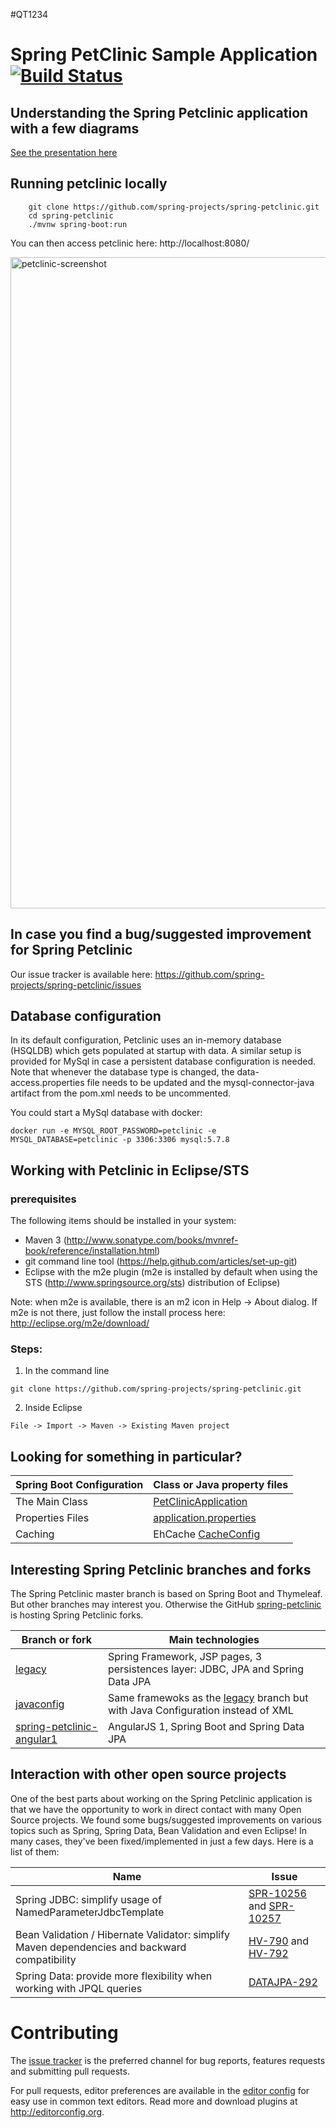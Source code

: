 #QT1234
# Spring PetClinic Sample Application [![Build Status](https://travis-ci.org/spring-projects/spring-petclinic.png?branch=master)](https://travis-ci.org/spring-projects/spring-petclinic/)

## Understanding the Spring Petclinic application with a few diagrams
<a href="https://speakerdeck.com/michaelisvy/spring-petclinic-sample-application">See the presentation here</a>

## Running petclinic locally
```
	git clone https://github.com/spring-projects/spring-petclinic.git
	cd spring-petclinic
	./mvnw spring-boot:run
```

You can then access petclinic here: http://localhost:8080/

<img width="1042" alt="petclinic-screenshot" src="https://cloud.githubusercontent.com/assets/838318/19727082/2aee6d6c-9b8e-11e6-81fe-e889a5ddfded.png">

## In case you find a bug/suggested improvement for Spring Petclinic
Our issue tracker is available here: https://github.com/spring-projects/spring-petclinic/issues


## Database configuration

In its default configuration, Petclinic uses an in-memory database (HSQLDB) which
gets populated at startup with data. A similar setup is provided for MySql in case a persistent database configuration is needed.
Note that whenever the database type is changed, the data-access.properties file needs to be updated and the mysql-connector-java artifact from the pom.xml needs to be uncommented.

You could start a MySql database with docker:

```
docker run -e MYSQL_ROOT_PASSWORD=petclinic -e MYSQL_DATABASE=petclinic -p 3306:3306 mysql:5.7.8
```

## Working with Petclinic in Eclipse/STS

### prerequisites
The following items should be installed in your system:
* Maven 3 (http://www.sonatype.com/books/mvnref-book/reference/installation.html)
* git command line tool (https://help.github.com/articles/set-up-git)
* Eclipse with the m2e plugin (m2e is installed by default when using the STS (http://www.springsource.org/sts) distribution of Eclipse)

Note: when m2e is available, there is an m2 icon in Help -> About dialog.
If m2e is not there, just follow the install process here: http://eclipse.org/m2e/download/


### Steps:

1) In the command line
```
git clone https://github.com/spring-projects/spring-petclinic.git
```
2) Inside Eclipse
```
File -> Import -> Maven -> Existing Maven project
```


## Looking for something in particular?

|Spring Boot Configuration | Class or Java property files  |
|--------------------------|---|
|The Main Class | [PetClinicApplication](https://github.com/spring-projects/spring-petclinic/blob/master/src/main/java/org/springframework/samples/petclinic/PetClinicApplication.java) |
|Properties Files | [application.properties](https://github.com/spring-projects/spring-petclinic/blob/master/src/main/resources) |
|Caching | EhCache [CacheConfig](https://github.com/spring-projects/spring-petclinic/blob/master/src/main/java/org/springframework/samples/petclinic/config/CacheConfig.java) |

## Interesting Spring Petclinic branches and forks

The Spring Petclinic master branch is based on Spring Boot and Thymeleaf. But other branches may interest you. 
Otherwise the GitHub [spring-petclinic](https://github.com/spring-petclinic) is hosting Spring Petclinic forks.

| Branch or fork | Main technologies |
|------|-------|
| [legacy](https://github.com/spring-projects/spring-petclinic/tree/legacy) | Spring Framework, JSP pages, 3 persistences layer: JDBC, JPA and Spring Data JPA |
| [javaconfig](https://github.com/spring-projects/spring-petclinic/tree/javaconfig) | Same framewoks as the [legacy](https://github.com/spring-projects/spring-petclinic/tree/legacy) branch but with Java Configuration instead of XML |
| [spring-petclinic-angular1](https://github.com/spring-petclinic/spring-petclinic-angular1) | AngularJS 1, Spring Boot and Spring Data JPA |


## Interaction with other open source projects

One of the best parts about working on the Spring Petclinic application is that we have the opportunity to work in direct contact with many Open Source projects. We found some bugs/suggested improvements on various topics such as Spring, Spring Data, Bean Validation and even Eclipse! In many cases, they've been fixed/implemented in just a few days.
Here is a list of them:

| Name | Issue |
|------|-------|
| Spring JDBC: simplify usage of NamedParameterJdbcTemplate | [SPR-10256](https://jira.springsource.org/browse/SPR-10256) and [SPR-10257](https://jira.springsource.org/browse/SPR-10257) |
| Bean Validation / Hibernate Validator: simplify Maven dependencies and backward compatibility |[HV-790](https://hibernate.atlassian.net/browse/HV-790) and [HV-792](https://hibernate.atlassian.net/browse/HV-792) |
| Spring Data: provide more flexibility when working with JPQL queries | [DATAJPA-292](https://jira.springsource.org/browse/DATAJPA-292) |


# Contributing

The [issue tracker](https://github.com/spring-projects/spring-petclinic/issues) is the preferred channel for bug reports, features requests and submitting pull requests.

For pull requests, editor preferences are available in the [editor config](https://github.com/spring-projects/spring-petclinic/blob/master/.editorconfig) for easy use in common text editors. Read more and download plugins at <http://editorconfig.org>.




